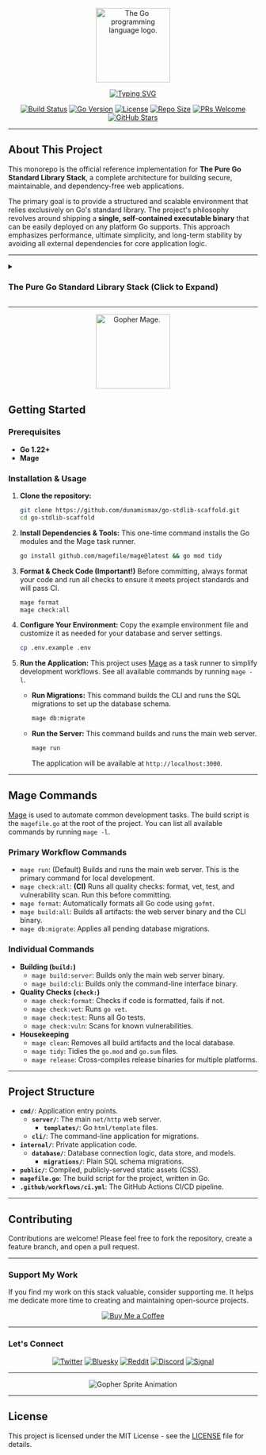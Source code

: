 <p align="center">
  <img src="https://upload.wikimedia.org/wikipedia/commons/thumb/0/05/Go_Logo_Blue.svg/1920px-Go_Logo_Blue.svg.png" alt="The Go programming language logo." width="150"/>
</p>

<p align="center">
  <a href="https://github.com/dunamismax/go-stdlib-scaffold">
    <img src="https://readme-typing-svg.demolab.com/?font=Fira+Code&size=24&pause=1000&color=00ADD8&center=true&vCenter=true&width=800&lines=The+Pure+Go+Standard+Library+Stack;Official+Reference+Implementation;Go+%2B+net/http+%2B+database/sql;Mage+and+SQLite;Simple%2C+Performant%2C+and+Maintainable." alt="Typing SVG" />
  </a>
</p>

<p align="center">
  <a href="https://github.com/dunamismax/go-stdlib-scaffold/actions/workflows/ci.yml"><img src="https://github.com/dunamismax/go-stdlib-scaffold/actions/workflows/ci.yml/badge.svg" alt="Build Status"></a>
  <a href="https://go.dev/"><img src="https://img.shields.io/badge/Go-1.22+-00ADD8.svg" alt="Go Version"></a>
  <a href="https://img.shields.io/github/license/dunamismax/go-stdlib-scaffold"><img src="https://img.shields.io/github/license/dunamismax/go-stdlib-scaffold" alt="License"></a>
  <a href="https://img.shields.io/github/repo-size/dunamismax/go-stdlib-scaffold"><img src="https://img.shields.io/github/repo-size/dunamismax/go-stdlib-scaffold" alt="Repo Size"></a>
  <a href="https://github.com/dunamismax/go-stdlib-scaffold/pulls"><img src="https://img.shields.io/badge/PRs-welcome-brightgreen.svg" alt="PRs Welcome"></a>
  <a href="https://github.com/dunamismax/go-stdlib-scaffold/stargazers"><img src="https://img.shields.io/github/stars/dunamismax/go-stdlib-scaffold" alt="GitHub Stars"></a>
</p>

---

## About This Project

This monorepo is the official reference implementation for **The Pure Go Standard Library Stack**, a complete architecture for building secure, maintainable, and dependency-free web applications.

The primary goal is to provide a structured and scalable environment that relies exclusively on Go's standard library. The project's philosophy revolves around shipping a **single, self-contained executable binary** that can be easily deployed on any platform Go supports. This approach emphasizes performance, ultimate simplicity, and long-term stability by avoiding all external dependencies for core application logic.

---

<details>
<summary><h3>The Pure Go Standard Library Stack (Click to Expand)</h3></summary>

This stack represents a minimalist, robust architecture for building secure and maintainable web applications. It is composed entirely of a Go backend that leverages the standard library, removing all external dependencies for routing, validation, and data access. The stack prioritizes ultimate simplicity, zero-dependency deployment, and long-term stability by relying exclusively on Go's native capabilities. The frontend is reduced to plain HTML and CSS, with no JavaScript.

---

### **Frontend**

The frontend architecture is intentionally simplified to its core components, delivering a fast, accessible, and extremely maintainable user experience by avoiding all client-side scripting and build tools.

- [**Go `html/template`**](https://pkg.go.dev/html/template)
    - **Role:** Secure HTML Templating.
    - **Description:** Go's standard library for server-side HTML rendering. It provides automatic, context-aware escaping to prevent Cross-Site Scripting (XSS), making it a secure foundation for web interfaces.
- **Plain CSS**
    - **Role:** Styling.
    - **Description:** A standard, handwritten CSS file served as a static asset. This approach removes the need for pre-processors or build steps, maximizing simplicity and performance.

---

### **Backend**

A lean, performant, and maintainable backend service architected using only the Go standard library for maximum stability and minimal external dependencies.

- [**Go**](https://go.dev/doc/)
    - **Role:** Backend Language.
    - **Description:** A statically typed, compiled language known for performance, concurrency, and simplicity. It compiles to a single, dependency-free binary, streamlining deployment.
- [**`net/http`**](https://pkg.go.dev/net/http)
    - **Role:** Web Server & Routing.
    - **Description:** The standard library's package for all HTTP-related tasks. As of Go 1.22, it includes an enhanced request router that supports method-based routing and wildcards, removing the need for third-party frameworks.
- **Custom Validation Functions**
    - **Role:** Data Validation.
    - **Description:** Data validation is handled by simple, explicit Go functions. This approach keeps validation logic clear, type-safe, and tightly integrated with the application's domain.
- [**`os`**](https://pkg.go.dev/os)
    - **Role:** Environment Variable Loading.
    - **Description:** Configuration is loaded from environment variables using the standard `os.Getenv` function, adhering to twelve-factor app principles without external libraries.

---

### **Database & Caching**

A zero-dependency, in-process data layer that maximizes simplicity and speed by using Go's native database interface and basic concurrency primitives.

- [**SQLite**](https://www.sqlite.org/docs.html)
    - **Role:** Embedded Relational Database.
    - **Description:** A self-contained, serverless SQL database engine that runs in-process, eliminating operational overhead and making it ideal for a wide range of production workloads.
- [**`database/sql`**](https://pkg.go.dev/database/sql)
    - **Role:** SQL Database Interface.
    - **Description:** The standard library’s lean interface for SQL databases. It provides direct control over database operations via raw SQL queries, avoiding the overhead of an ORM.
- **SQL/Go Migration Scripts**
    - **Role:** Database Schema Migrations.
    - **Description:** Migrations are managed with numbered SQL files or simple Go programs using `database/sql`. This method avoids external tooling and keeps schema management transparent.
- [**`sync`**](https://pkg.go.dev/sync)
    - **Role:** In-Process Caching.
    - **Description:** High-performance, in-process caching is achieved with a standard Go map and a `sync.RWMutex`, providing a fast, concurrent-safe solution without external dependencies.

---

### **Testing**

A robust testing suite that relies exclusively on Go's powerful, built-in testing framework to ensure code quality and correctness.

- [**`testing`**](https://pkg.go.dev/testing)
    - **Role:** Core Testing Framework.
    - **Description:** The built-in package for unit, integration, and benchmark tests. Assertions use simple `if` statements with `t.Errorf`, keeping tests clear and dependency-free.

---

### **CLI, Development & Deployment**

A minimalist toolchain using built-in Go commands and standard, universally available tools for a smooth developer workflow.

- [**`flag`**](https://pkg.go.dev/flag)
    - **Role:** Command-Line Interface.
    - **Description:** The standard library's package for parsing command-line options. It is sufficient for building CLIs for most applications without third-party dependencies.
- [**Mage / Magefile**](https://magefile.org/)
    - **Role:** Task Runner / Build System.
    - **Description:** A build tool that uses plain Go functions as runnable, Makefile-like targets. By replacing shell scripts with Go code, a `Magefile` creates a cross-platform, easy-to-maintain build system for development tasks.
- **Simple Shell Scripts**
    - **Role:** Live Reloading.
    - **Description:** During development, a simple shell script can watch for file changes, automatically recompiling and restarting the server for a rapid feedback loop.

---

### **CI/CD**

A fully automated pipeline using standard Go tools to build, test, and deploy the application, ensuring consistency and quality.

- [**GitHub Actions**](https://docs.github.com/en/actions)
    - **Role:** Automated CI/CD Platform.
    - **Description:** A CI/CD workflow defined in the project repository automates the entire lifecycle. The pipeline performs:
        - **Linting & Formatting:** Runs [**`gofmt`**](https://pkg.go.dev/cmd/gofmt) and [**`go vet`**](https://pkg.go.dev/cmd/vet) to enforce code style and identify issues.
        - **Testing:** Executes the test suite with the standard `go test` command.
        - **Vulnerability Scanning:** Runs [**`govulncheck`**](https://go.dev/blog/vuln) to scan for security vulnerabilities.
        - **Build:** Compiles the application into a single binary using `go build`.

</details>

---

<p align="center">
  <img src="https://user-images.githubusercontent.com/3185864/32058716-5ee9b512-ba38-11e7-978a-287eb2a62743.png" alt="Gopher Mage." width="150"/>
</p>

## Getting Started

### Prerequisites

- **Go 1.22+**
- **Mage**

### Installation & Usage

1. **Clone the repository:**

   ```bash
   git clone https://github.com/dunamismax/go-stdlib-scaffold.git
   cd go-stdlib-scaffold
   ```

2. **Install Dependencies & Tools:**
   This one-time command installs the Go modules and the Mage task runner.

   ```bash
   go install github.com/magefile/mage@latest && go mod tidy
   ```

3. **Format & Check Code (Important!)**
   Before committing, always format your code and run all checks to ensure it meets project standards and will pass CI.

   ```bash
   mage format
   mage check:all
   ```

4. **Configure Your Environment:**
   Copy the example environment file and customize it as needed for your database and server settings.

   ```bash
   cp .env.example .env
   ```

5. **Run the Application:**
   This project uses [Mage](https://magefile.org/) as a task runner to simplify development workflows. See all available commands by running `mage -l`.
   
   - **Run Migrations:**
     This command builds the CLI and runs the SQL migrations to set up the database schema.

     ```bash
     mage db:migrate
     ```

   - **Run the Server:**
     This command builds and runs the main web server.

     ```bash
     mage run
     ```

     The application will be available at `http://localhost:3000`.

---

## Mage Commands

[Mage](https://magefile.org/) is used to automate common development tasks. The build script is the `magefile.go` at the root of the project. You can list all available commands by running `mage -l`.

### Primary Workflow Commands

- `mage run`: (Default) Builds and runs the main web server. This is the primary command for local development.
- `mage check:all`: **(CI)** Runs all quality checks: format, vet, test, and vulnerability scan. Run this before committing.
- `mage format`: Automatically formats all Go code using `gofmt`.
- `mage build:all`: Builds all artifacts: the web server binary and the CLI binary.
- `mage db:migrate`: Applies all pending database migrations.

### Individual Commands

- **Building (`build:`)**
  - `mage build:server`: Builds only the main web server binary.
  - `mage build:cli`: Builds only the command-line interface binary.
- **Quality Checks (`check:`)**
  - `mage check:format`: Checks if code is formatted, fails if not.
  - `mage check:vet`: Runs `go vet`.
  - `mage check:test`: Runs all Go tests.
  - `mage check:vuln`: Scans for known vulnerabilities.
- **Housekeeping**
  - `mage clean`: Removes all build artifacts and the local database.
  - `mage tidy`: Tidies the `go.mod` and `go.sum` files.
  - `mage release`: Cross-compiles release binaries for multiple platforms.

---

## Project Structure

- **`cmd/`**: Application entry points.
  - **`server/`**: The main `net/http` web server.
    - **`templates/`**: Go `html/template` files.
  - **`cli/`**: The command-line application for migrations.
- **`internal/`**: Private application code.
  - **`database/`**: Database connection logic, data store, and models.
    - **`migrations/`**: Plain SQL schema migrations.
- **`public/`**: Compiled, publicly-served static assets (CSS).
- **`magefile.go`**: The build script for the project, written in Go.
- **`.github/workflows/ci.yml`**: The GitHub Actions CI/CD pipeline.

---

## Contributing

Contributions are welcome! Please feel free to fork the repository, create a feature branch, and open a pull request.

---

### Support My Work

If you find my work on this stack valuable, consider supporting me. It helps me dedicate more time to creating and maintaining open-source projects.

<p align="center">
  <a href="https://coff.ee/dunamismax" target="_blank">
    <img src="https://raw.githubusercontent.com/egonelbre/gophers/master/.thumb/animation/buy-morning-coffee-3x.gif" alt="Buy Me a Coffee" />
  </a>
</p>

---

### Let's Connect

<p align="center">
  <a href="https://twitter.com/dunamismax" target="_blank"><img src="https://img.shields.io/badge/Twitter-%231DA1F2.svg?&style=for-the-badge&logo=twitter&logoColor=white" alt="Twitter"></a>
  <a href="https://bsky.app/profile/dunamismax.bsky.social" target="_blank"><img src="https://img.shields.io/badge/Bluesky-blue?style=for-the-badge&logo=bluesky&logoColor=white" alt="Bluesky"></a>
  <a href="https://reddit.com/user/dunamismax" target="_blank"><img src="https://img.shields.io/badge/Reddit-%23FF4500.svg?&style=for-the-badge&logo=reddit&logoColor=white" alt="Reddit"></a>
  <a href="https://discord.com/users/dunamismax" target="_blank"><img src="https://img.shields.io/badge/Discord-dunamismax-7289DA.svg?style=for-the-badge&logo=discord&logoColor=white" alt="Discord"></a>
  <a href="https://signal.me/#p/+dunamismax.66" target="_blank"><img src="https://img.shields.io/badge/Signal-dunamismax.66-3A76F0.svg?style=for-the-badge&logo=signal&logoColor=white" alt="Signal"></a>
</p>

---

<p align="center">
    <img src="https://raw.githubusercontent.com/egonelbre/gophers/refs/heads/master/.thumb/animation/2bit-sprite/demo.gif" alt="Gopher Sprite Animation" />
</p>

---

## License

This project is licensed under the MIT License - see the [LICENSE](LICENSE) file for details.